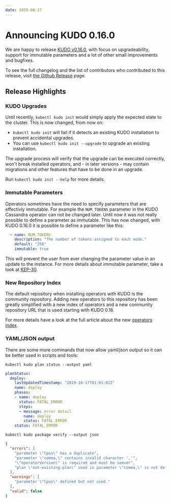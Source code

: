 ```yaml
---
date: 2020-08-27
---
```


# Announcing KUDO 0.16.0

We are happy to release [KUDO v0.16.0](https://github.com/kudobuilder/kudo/releases/tag/v0.16.0), with focus on upgradeability, support for immutable parameters and a lot of other small improvements and bugfixes.

<!-- more -->

To see the full changelog and the list of contributors who contributed to this release, visit [the Github Release](https://github.com/kudobuilder/kudo/releases/tag/v0.16.0) page.

## Release Highlights

### KUDO Upgrades

Until recently, `kubectl kudo init` would simply apply the expected state to the cluster. This is now changed, from now on:

- `kubectl kudo init` will fail if it detects an existing KUDO installation to prevent accidental upgrades.
- You can use `kubectl kudo init --upgrade` to upgrade an existing installation.

The upgrade process will verify that the upgrade can be executed correctly, won't break installed operators, and - in later versions - may contain migrations and other features that have to be done in an upgrade. 

Run `kubectl kudo init --help` for more details.

### Immutable Parameters

Operators sometimes have the need to specify parameters that are effectivly immutable. For example the `NUM_TOKENS` parameter in the KUDO Cassandra operator can not be changed later. Until now it was not really possible to define a parameter as immutable. This has now changed, with KUDO 0.16.0 it is possible to define a parameter like this:

```yaml
  - name: NUM_TOKENS
    description: "The number of tokens assigned to each node."
    default: "256"
    immutable: true
```

This will prevent the user from ever changing the parameter value in an update to the instance. For more details about immutable parameter, take a look at [KEP-30](https://github.com/kudobuilder/kudo/blob/main/keps/0030-immutable-parameters.md).


### New Repository Index

The default repository when installing operators with KUDO is the community repository. Adding new operators to this repository has been greatly simplified with a new index of operators and a new community repository URL that is used starting with KUDO 0.16.

For more details have a look at the full article about the new [operators index](blog-2020-08-25-introducing-operators-index.md).

### YAML/JSON output

There are some more commands that now allow yaml/json output so it can be better used in scripts and tools:

`kubectl kudo plan status --output yaml`
```yaml
planStatus:
  deploy:
    lastUpdatedTimestamp: "2019-10-17T01:01:01Z"
    name: deploy
    phases:
    - name: deploy
      status: FATAL_ERROR
      steps:
      - message: error detail
        name: deploy
        status: FATAL_ERROR
    status: FATAL_ERROR
``` 

`kubectl kudo package verify --output json`
```json
{
  "errors": [
    "parameter \"Cpus\" has a duplicate",
    "parameter \"comma,\" contains invalid character ','",
    "\"operatorVersion\" is required and must be semver",
    "plan \"not-existing-plan\" used in parameter \"comma,\" is not defined"
  ],
  "warnings": [
    "parameter \"Cpus\" defined but not used."
  ],
  "valid": false
}
```


<Authors about="aneumann82" />
